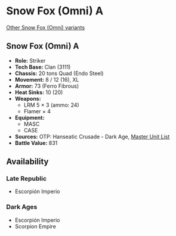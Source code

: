 # Snow Fox (Omni) A

[Other Snow Fox (Omni) variants](../snow_fox_omni.md)

## Snow Fox (Omni) A
- **Role:** Striker
- **Tech Base:** Clan (3111)
- **Chassis:** 20 tons Quad (Endo Steel)
- **Movement:** 8 / 12 (16), XL
- **Armor:** 73 (Ferro Fibrous)
- **Heat Sinks:** 10 (20)
- **Weapons:**
  - LRM 5 × 3 (ammo: 24)
  - Flamer × 4
- **Equipment:**
  - MASC
  - CASE
- **Sources:** OTP: Hanseatic Crusade - Dark Age, [Master Unit List](http://masterunitlist.info/Unit/Details/7879/snow-fox-omni-a)
- **Battle Value:** 831

## Availability

### Late Republic
- Escorpión Imperio

### Dark Ages
- Escorpión Imperio
- Scorpion Empire

